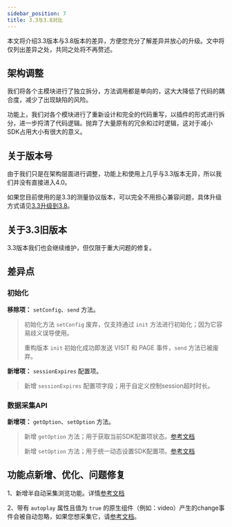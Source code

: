 ```yaml
---
sidebar_position: 7
title: 3.3与3.8对比
---
```


本文将介绍3.3版本与3.8版本的差异，方便您充分了解差异并放心的升级。文中将仅列出差异之处，共同之处将不再赘述。

## 架构调整

我们将各个主模块进行了独立拆分，方法调用都是单向的，这大大降低了代码的耦合度，减少了出现缺陷的风险。

功能上，我们对各个模块进行了重新设计和完全的代码重写，以插件的形式进行拆分，进一步捋清了代码逻辑。抛弃了大量原有的冗余和过时逻辑，这对于减小SDK占用大小有很大的意义。

## 关于版本号

由于我们只是在架构层面进行调整，功能上和使用上几乎与3.3版本无异，所以我们并没有直接进入4.0。

如果您目前使用的是3.3的测量协议版本，可以完全不用担心兼容问题，具体升级方式请见[3.3升级到3.8](/docs/webjs/3.8/upgrade)。

## 关于3.3旧版本

3.3版本我们也会继续维护，但仅限于重大问题的修复。

## 差异点

### 初始化

**移除项：** `setConfig`、`send` 方法。

> 初始化方法 `setConfig` 废弃，仅支持通过 `init` 方法进行初始化；因为它容易歧义误导使用。
>
> 重构版本 `init` 初始化成功即发送 VISIT 和 PAGE 事件，`send` 方法已被废弃。

**新增项：** `sessionExpires` 配置项。

> 新增 `sessionExpires` 配置项字段；用于自定义控制session超时时长。

### 数据采集API

**新增项：** `getOption`、`setOption` 方法。

> 新增 `getOption` 方法；用于获取当前SDK配置项状态。[参考文档](/docs/webjs/3.8/commonlyApi#9获取sdk当前配置getoption)
>
> 新增 `setOption` 方法；用于统一动态设置SDK配置项。[参考文档](/docs/webjs/3.8/commonlyApi#动态修改配置接口setoption)

## 功能点新增、优化、问题修复

1、新增半自动采集浏览功能。详情[参考文档](/docs/webjs/3.8/plugins/impressionTracking)

2、带有 `autoplay` 属性且值为 `true` 的原生组件（例如：video）产生的change事件会被自动忽略，如果您想采集它，请[参考文档](/docs/webjs/3.8/commonlyApi#1采集标记)。
